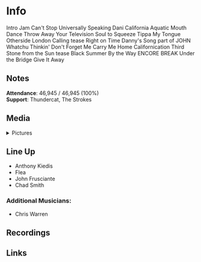 # Info

Intro Jam
Can't Stop
Universally Speaking
Dani California
Aquatic Mouth Dance
Throw Away Your Television
Soul to Squeeze
Tippa My Tongue
Otherside
London Calling tease
Right on Time
Danny's Song part of JOHN
Whatchu Thinkin'
Don't Forget Me
Carry Me Home
Californication
Third Stone from the Sun tease
Black Summer
By the Way
ENCORE BREAK
Under the Bridge
Give It Away

## Notes

**Attendance**: 46,945 / 46,945 (100%)
<br>
**Support**: Thundercat, The Strokes

## Media 

<details>
  <summary>Pictures</summary>
  <img alt="Setlist" title="Setlist" src="20230114.jpg" height="200" />
</details>

## Line Up

* Anthony Kiedis
* Flea
* John Frusciante
* Chad Smith

### Additional Musicians:

* Chris Warren

## Recordings

## Links
